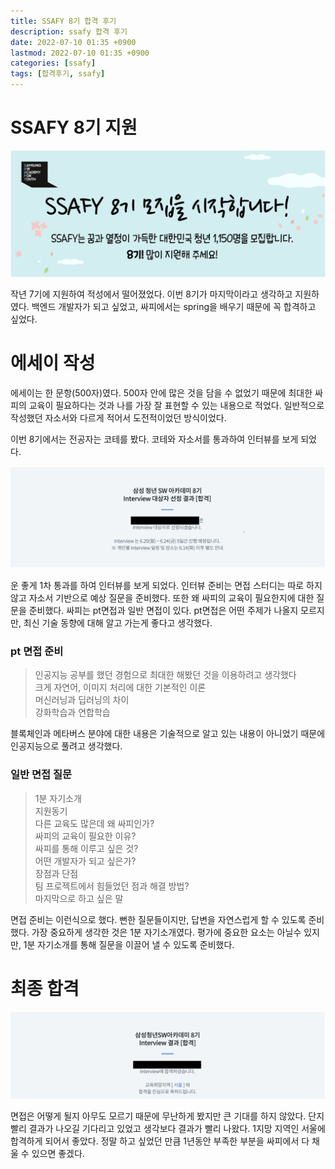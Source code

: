 ```yaml
---
title: SSAFY 8기 합격 후기
description: ssafy 합격 후기
date: 2022-07-10 01:35 +0900
lastmod: 2022-07-10 01:35 +0900
categories: [ssafy]
tags: [합격후기, ssafy]
---
```


# SSAFY 8기 지원

![스크린샷 2022-07-10 오전 12.28.58.png](/images/posting/ssafy/ssafy/pic1.png)

작년 7기에 지원하여 적성에서 떨어졌었다. 이번 8기가 마지막이라고 생각하고 지원하였다. 백엔드 개발자가 되고 싶었고, 싸피에서는 spring을 배우기 때문에 꼭 합격하고 싶었다.

# 에세이 작성

에세이는 한 문항(500자)였다. 500자 안에 많은 것을 담을 수 없었기 때문에 최대한 싸피의 교육이 필요하다는 것과 나를 가장 잘 표현할 수 있는 내용으로 적었다. 일반적으로 작성했던 자소서와 다르게 적어서 도전적이었던 방식이었다.

이번 8기에서는 전공자는 코테를 봤다. 코테와 자소서를 통과하여 인터뷰를 보게 되었다.

![스크린샷 2022-07-10 오전 12.37.28.png](/images/posting/ssafy/ssafy/pic2.png)

운 좋게 1차 통과를 하여 인터뷰를 보게 되었다. 인터뷰 준비는 면접 스터디는 따로 하지 않고 자소서 기반으로 예상 질문을 준비했다. 또한 왜 싸피의 교육이 필요한지에 대한 질문을 준비했다. 싸피는 pt면접과 일반 면접이 있다. pt면접은 어떤 주제가 나올지 모르지만, 최신 기술 동향에 대해 알고 가는게 좋다고 생각했다.

### pt 면접 준비

> 인공지능 공부를 했던 경험으로 최대한 해봤던 것을 이용하려고 생각했다  
> 크게 자연어, 이미지 처리에 대한 기본적인 이론  
> 머신러닝과 딥러닝의 차이  
> 강화학습과 연합학습

블록체인과 메타버스 분야에 대한 내용은 기술적으로 알고 있는 내용이 아니었기 때문에 인공지능으로 풀려고 생각했다.

### 일반 면접 질문

> 1분 자기소개  
> 지원동기  
> 다른 교육도 많은데 왜 싸피인가?  
> 싸피의 교육이 필요한 이유?  
> 싸피를 통해 이루고 싶은 것?  
> 어떤 개발자가 되고 싶은가?  
> 장점과 단점  
> 팀 프로젝트에서 힘들었던 점과 해결 방법?  
> 마지막으로 하고 싶은 말

면접 준비는 이런식으로 했다. 뻔한 질문들이지만, 답변을 자연스럽게 할 수 있도록 준비했다. 가장 중요하게 생각한 것은 1분 자기소개였다. 평가에 중요한 요소는 아닐수 있지만, 1분 자기소개를 통해 질문을 이끌어 낼 수 있도록 준비했다.

# 최종 합격

![스크린샷 2022-07-10 오전 12.57.27.png](/images/posting/ssafy/ssafy/pic3.png)

면접은 어떻게 될지 아무도 모르기 때문에 무난하게 봤지만 큰 기대를 하지 않았다. 단지 빨리 결과가 나오길 기다리고 있었고 생각보다 결과가 빨리 나왔다. 1지망 지역인 서울에 합격하게 되어서 좋았다. 정말 하고 싶었던 만큼 1년동안 부족한 부분을 싸피에서 다 채울 수 있으면 좋겠다.
